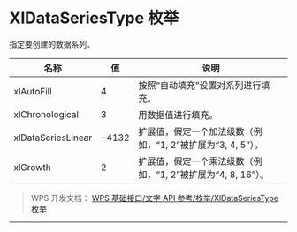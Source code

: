 # XlDataSeriesType 枚举

指定要创建的数据系列。

| 名称               | 值    | 说明                                                         |
|--------------------|-------|--------------------------------------------------------------|
| xlAutoFill         | 4     | 按照“自动填充”设置对系列进行填充。                           |
| xlChronological    | 3     | 用数据值进行填充。                                           |
| xlDataSeriesLinear | -4132 | 扩展值，假定一个加法级数（例如，“1, 2”被扩展为“3, 4, 5”）。  |
| xlGrowth           | 2     | 扩展值，假定一个乘法级数（例如，“1, 2”被扩展为“4, 8, 16”）。 |

> WPS 开发文档： [WPS 基础接口/文字 API 参考/枚举/XlDataSeriesType 枚举](https://qn.cache.wpscdn.cn/encs/doc/office_v19/topics/WPS%20%E5%9F%BA%E7%A1%80%E6%8E%A5%E5%8F%A3/%E6%96%87%E5%AD%97%20API%20%E5%8F%82%E8%80%83/%E6%9E%9A%E4%B8%BE/XlDataSeriesType%20%E6%9E%9A%E4%B8%BE.html)

------------------------------------------------------------------------

